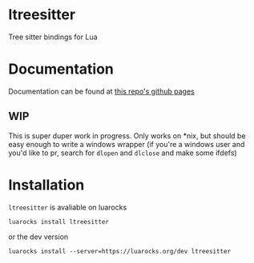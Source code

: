 # ltreesitter

Tree sitter bindings for Lua

# Documentation

Documentation can be found at [this repo's github pages](https://euclidianace.github.io/ltreesitter/)
## WIP

This is super duper work in progress. Only works on *nix, but should be easy enough to write a windows wrapper (if you're a windows user and you'd like to pr, search for `dlopen` and `dlclose` and make some ifdefs)

# Installation

`ltreesitter` is avaliable on luarocks

```
luarocks install ltreesitter
```
or the dev version
```
luarocks install --server=https://luarocks.org/dev ltreesitter
```
